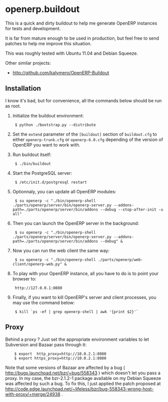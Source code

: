 openerp.buildout
================

This is a quick and dirty buildout to help me generate OpenERP instances for tests and development.

It is far from mature enough to be used in production, but feel free to send patches to help me improve this situation.

This was roughly tested with Ubuntu 11.04 and Debian Squeeze.

Other similar projects:

* http://github.com/kalymero/OpenERP-Buildout


Installation
------------

I know it's bad, but for convenience, all the commands below should be run as root.

1. Initialize the buildout environment:

        $ python ./bootstrap.py --distribute

1. Set the `extend` parameter of the `[buildout]` section of `buildout.cfg` to either `openerp-trunk.cfg` or `openerp-6.0.cfg` depending of the version of OpenERP you want to work with.

1. Run buildout itself:

        $ ./bin/buildout

1. Start the PostgreSQL server:

        $ /etc/init.d/postgresql restart

1. Optionnaly, you can update all OpenERP modules:

        $ su openerp -c "./bin/openerp-shell ./parts/openerp/server/bin/openerp-server.py --addons-path=./parts/openerp/server/bin/addons --debug --stop-after-init -u all"

1. Then you can launch the OpenERP server in the background:

        $ su openerp -c "./bin/openerp-shell ./parts/openerp/server/bin/openerp-server.py --addons-path=./parts/openerp/server/bin/addons --debug" &

1. Now you can run the web client the same way:

        $ su openerp -c "./bin/openerp-shell ./parts/openerp/web-client/openerp-web.py" &

1. To play with your OpenERP instance, all you have to do is to point your browser to:

        http://127.0.0.1:8080

1. Finally, if you want to kill OpenERP's server and client processes, you may use the command below:

        $ kill `ps -ef | grep openerp-shell | awk '{print $2}'` 


Proxy
-----

Behind a proxy ? Just set the appropriate environment variables to let Subversion and Bazaar pass through it:

        $ export  http_proxy=http://10.0.2.1:8080
        $ export https_proxy=http://10.0.2.1:8080

Note that some versions of Bazaar are affected by a bug ( http://bugs.launchpad.net/bzr/+bug/558343 ) which doesn't let you pass a proxy. In my case, the bzr-2.1.2-1 package available on my Debian Squeeze was affected by such a bug. To fix this, I just applied the patch proposed at http://code.edge.launchpad.net/~lifeless/bzr/bug-558343-wrong-host-with-proxy/+merge/24938 .



